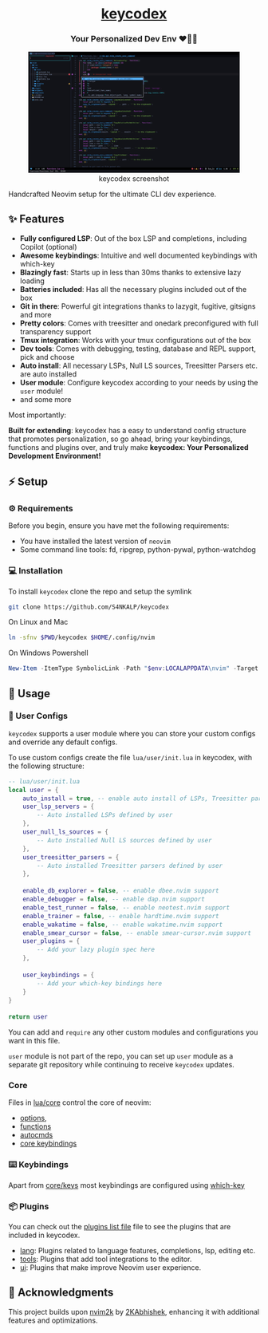 <div align = "center">

<h1><a href="https://S4NKALP.github.io/keycodex">keycodex</a></h1>

<h3>Your Personalized Dev Env ❤️👨‍💻</h3>

<figure>
  <img src= "docs/img/screenshot.png" alt="keycodex Demo">
  <br/>
  <figcaption>keycodex screenshot</figcaption>
</figure>

</div>

Handcrafted Neovim setup for the ultimate CLI dev experience.

## ✨ Features

- **Fully configured LSP**: Out of the box LSP and completions, including Copilot (optional)
- **Awesome keybindings**: Intuitive and well documented keybindings with which-key
- **Blazingly fast**: Starts up in less than 30ms thanks to extensive lazy loading
- **Batteries included**: Has all the necessary plugins included out of the box
- **Git in there**: Powerful git integrations thanks to lazygit, fugitive, gitsigns and more
- **Pretty colors**: Comes with treesitter and onedark preconfigured with full transparency support
- **Tmux integration**: Works with your tmux configurations out of the box
- **Dev tools**: Comes with debugging, testing, database and REPL support, pick and choose
- **Auto install**: All necessary LSPs, Null LS sources, Treesitter Parsers etc. are auto installed
- **User module**: Configure keycodex according to your needs by using the `user` module!
- and some more

Most importantly:

**Built for extending**: keycodex has a easy to understand config structure that promotes personalization, so go ahead, bring your keybindings, functions and plugins over, and truly make **keycodex: Your Personalized Development Environment!**

## ⚡ Setup

### ⚙️ Requirements

Before you begin, ensure you have met the following requirements:

- You have installed the latest version of `neovim`
- Some command line tools: fd, ripgrep, python-pywal, python-watchdog

### 💻 Installation

To install `keycodex` clone the repo and setup the symlink

```bash
git clone https://github.com/S4NKALP/keycodex
```

On Linux and Mac

```bash
ln -sfnv $PWD/keycodex $HOME/.config/nvim
```

On Windows Powershell

```powershell
New-Item -ItemType SymbolicLink -Path "$env:LOCALAPPDATA\nvim" -Target "$PWD\keycodex" -Force
```

## 🚀 Usage

### 🎨 User Configs

`keycodex` supports a user module where you can store your custom configs and override any default configs.

To use custom configs create the file `lua/user/init.lua` in keycodex, with the following structure:

```lua
-- lua/user/init.lua
local user = {
    auto_install = true, -- enable auto install of LSPs, Treesitter parsers etc.
    user_lsp_servers = {
        -- Auto installed LSPs defined by user
    },
    user_null_ls_sources = {
        -- Auto installed Null LS sources defined by user
    },
    user_treesitter_parsers = {
        -- Auto installed Treesitter parsers defined by user
    },

    enable_db_explorer = false, -- enable dbee.nvim support
    enable_debugger = false, -- enable dap.nvim support
    enable_test_runner = false, -- enable neotest.nvim support
    enable_trainer = false, -- enable hardtime.nvim support
    enable_wakatime = false, -- enable wakatime.nvim support
    enable_smear_cursor = false, -- enable smear-cursor.nvim support
    user_plugins = {
        -- Add your lazy plugin spec here
    },

    user_keybindings = {
        -- Add your which-key bindings here
    }
}

return user
```

You can add and `require` any other custom modules and configurations you want in this file.

`user` module is not part of the repo, you can set up `user` module as a separate git repository while continuing to receive `keycodex` updates.

### Core

Files in [lua/core](./lua/core/) control the core of neovim:

- [options](./lua/core/options.lua),
- [functions](./lua/core/functions.lua)
- [autocmds](./lua/core/autocmd.lua)
- [core keybindings](./lua/core/keys.lua)

### ⌨️ Keybindings

Apart from [core/keys](./lua/core/keys.lua) most keybindings are configured using [which-key](./lua/plugins/tools/which-key.lua)

### 📦 Plugins

You can check out the [plugins list file](./lua/plugins/list.lua) file to see the plugins that are included in keycodex.

- [lang](./lua/plugins/lang/): Plugins related to language features, completions, lsp, editing etc.
- [tools](./lua/plugins/tools/): Plugins that add tool integrations to the editor.
- [ui](./lua/plugins/ui/): Plugins that make improve Neovim user experience.

## 🙏 Acknowledgments

This project builds upon [nvim2k](https://github.com/2KAbhishek/nvim2k) by [2KAbhishek](https://github.com/2KAbhishek/), enhancing it with additional features and optimizations.
